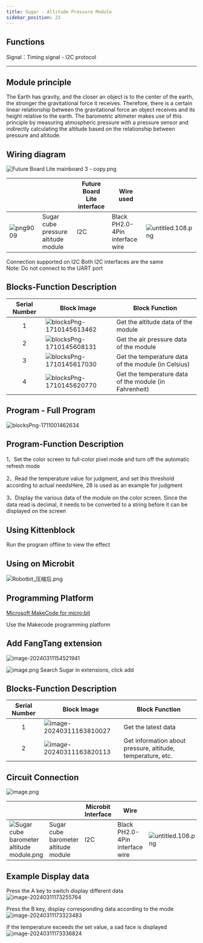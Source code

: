 ```yaml
---
title: Sugar - Altitude Pressure Module
sidebar_position: 23
---
```

## Functions

Signal：Timing signal - I2C protocol

---

## Module principle

The Earth has gravity, and the closer an object is to the center of the earth, the stronger the gravitational force it receives. Therefore, there is a certain linear relationship between the gravitational force an object receives and its height relative to the earth. The barometric altimeter makes use of this principle by measuring atmospheric pressure with a pressure sensor and indirectly calculating the altitude based on the relationship between pressure and altitude.

## Wiring diagram

![Future Board Lite mainboard 3 - copy.png](https://learn.kittenbot.cn/2024md_pic/1698381006260-edfd42d4-419a-47a6-96c5-4d5bfe157a0d.png)

|                                                                                                        |                                     | Future Board Lite interface | Wire used                       |                                                                                                                 |
| ------------------------------------------------------------------------------------------------------ | ----------------------------------- | --------------------------- | ------------------------------- | --------------------------------------------------------------------------------------------------------------- |
| ![png9009](https://learn.kittenbot.cn/2024md_pic/1698304512143-5134f34b-12a3-49ee-9ea6-c5c8f97d393e.png) | Sugar cube pressure altitude module | I2C                         | Black PH2.0-4Pin interface wire | ![untitled.108.png](https://learn.kittenbot.cn/2024md_pic/1694743359848-a54b5dae-be60-4e01-aa2f-f6f434429c91.png) |

Connection supported on I2C
Both I2C interfaces are the same   
Note: Do not connect to the UART port

## Blocks-Function Description

| Serial Number | Block Image                                                                                 | Block Function                                         |
| :-----------: | ------------------------------------------------------------------------------------------- | ------------------------------------------------------ |
|       1       | ![blocksPng-1710145613462](https://learn.kittenbot.cn/2024md_pic/blocksPng-1710145613462.png) | Get the altitude data of the module                    |
|       2       | ![blocksPng-1710145608131](https://learn.kittenbot.cn/2024md_pic/blocksPng-1710145608131.png) | Get the air pressure data of the module                |
|       3       | ![blocksPng-1710145617030](https://learn.kittenbot.cn/2024md_pic/blocksPng-1710145617030.png) | Get the temperature data of the module (in Celsius)    |
|       4       | ![blocksPng-1710145620770](https://learn.kittenbot.cn/2024md_pic/blocksPng-1710145620770.png) | Get the temperature data of the module (in Fahrenheit) |

## Program - Full Program

![blocksPng-1711001462634](https://learn.kittenbot.cn/2024md_pic/blocksPng-1711001462634.png)

## Program-Function Description

1、Set the color screen to full-color pixel mode and turn off the automatic refresh mode

2、Read the temperature value for judgment, and set this threshold according to actual needsHere, 28 is used as an example for judgment

3、Display the various data of the module on the color screen. Since the data read is decimal, it needs to be converted to a string before it can be displayed on the screen

## Using Kittenblock

Run the program offline to view the effect

## Using on Microbit

![Robotbit_压缩后.png](https://learn.kittenbot.cn/2024md_pic/1709112761000-c84282ba-fe71-45c1-8ad4-8e7f6fc4738f.png)

## Programming Platform

[Microsoft MakeCode for micro:bit](https://makecode.microbit.org/#editor)

Use the Makecode programming platform

## Add FangTang extension

![image-20240311154521941](https://learn.kittenbot.cn/2024md_pic/image-20240311154521941.png)

![image.png](https://learn.kittenbot.cn/2024md_pic/1709111641678-73b61119-c29c-4b48-add7-375ce9a15935.png) 
Search Sugar in extensions, click add

## Blocks-Function Description

| Serial Number | Block Image                                                                                 | Block Function                                              |
| :-----------: | ------------------------------------------------------------------------------------------- | ----------------------------------------------------------- |
|       1       | ![image-20240311163810027](https://learn.kittenbot.cn/2024md_pic/image-20240311163810027.png) | Get the latest data                                         |
|       2       | ![image-20240311163820113](https://learn.kittenbot.cn/2024md_pic/image-20240311163820113.png) | Get information about pressure, altitude, temperature, etc. |

## Circuit Connection

![image.png](https://learn.kittenbot.cn/2024md_pic/1709782628111-441b04f2-58b7-45c1-b414-9f8237b407a5.png)

|                                                                                                                                         |                                      | Microbit Interface | Wire                            |                                                                                                                 |
| --------------------------------------------------------------------------------------------------------------------------------------- | ------------------------------------ | ------------------ | ------------------------------- | --------------------------------------------------------------------------------------------------------------- |
| ![Sugar cube barometer altitude module.png](https://learn.kittenbot.cn/2024md_pic/1698304512143-5134f34b-12a3-49ee-9ea6-c5c8f97d393e.png) | Sugar cube barometer altitude module | I2C                | Black PH2.0-4Pin interface wire | ![untitled.108.png](https://learn.kittenbot.cn/2024md_pic/1694743359848-a54b5dae-be60-4e01-aa2f-f6f434429c91.png) |

## Example Display data

Press the A key to switch display different data 
![image-20240311173255764](https://learn.kittenbot.cn/2024md_pic/image-20240311173255764.png)

Press the B key, display corresponding data according to the mode
![image-20240311173323483](https://learn.kittenbot.cn/2024md_pic/image-20240311173323483.png)

If the temperature exceeds the set value, a sad face is displayed 
![image-20240311173336824](https://learn.kittenbot.cn/2024md_pic/image-20240311173336824.png)
